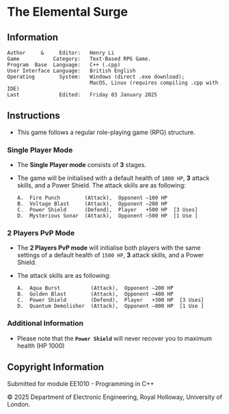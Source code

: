 # The Elemental Surge

## Information

    Author     &     Editor:   Henry Li
    Game           Category:   Text-Based RPG Game.
    Program  Base  Language:   C++ (.cpp)
    User Interface Language:   British English
    Operating        System:   Windows (direct .exe download);
                               MacOS, Linux (requires compiling .cpp with IDE)
    Last             Edited:   Friday 03 January 2025

## Instructions

*  This game follows a regular role-playing game (RPG) structure.

### Single Player Mode
*   The **Single Player mode** consists of **3** stages.

*   The game will be initialised with a default health of `1000 HP`, **3** attack skills, and a Power Shield. The attack skills are as following: 

        A.  Fire Punch        (Attack),  Opponent –100 HP
        B.  Voltage Blast     (Attack),  Opponent –200 HP
        C.  Power Shield      (Defend),  Player   +500 HP  [3 Uses]
        D.  Mysterious Sonar  (Attack),  Opponent –500 HP  [1 Use ]


### 2 Players PvP Mode
*   The **2 Players PvP mode** will initialise both players with the same settings of a default health of `1500 HP`, **3** attack skills, and a Power Shield. 

*   The attack skills are as following:

        A.  Aqua Burst          (Attack),  Opponent –200 HP
        B.  Golden Blast        (Attack),  Opponent –400 HP
        C.  Power Shield        (Defend),  Player   +300 HP  [3 Uses]
        D.  Quantum Demolisher  (Attack),  Opponent –800 HP  [1 Use ]


### Additional Information
* Please note that the **`Power Shield`** will never recover you to maximum health (HP 1000)


## Copyright Information
Submitted for module EE1010 - Programming in C++

© 2025 Department of Electronic Engineering,  Royal Holloway, University of London.
